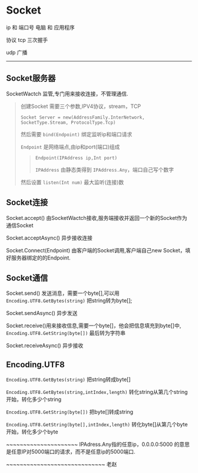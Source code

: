 # Socket

ip 和 端口号 电脑 和 应用程序

协议 tcp 三次握手

udp 广播

------------------------------------------------------------------------

## Socket服务器

SocketWactch 监管,专门用来接收连接，不管理通信.

> 创建Socket 需要三个参数,IPV4协议，stream，TCP
>
> `Socket Server = new(AddressFamily.InterNetwork, SocketType.Stream, ProtocolType.Tcp)`
>
> 然后需要 `bind(Endpoint)` 绑定监听ip和端口请求
>
> `Endpoint` 是网络端点,由ip和port(端口)组成
>
> > `Endpoint(IPAddress ip,Int port)`
> >
> > `IPAddress` 由静态类得到 `IPAddress.Any`，端口自己写个数字
>
> 然后设置 `listen(Int num)` 最大监听(连接)数

## Socket连接

Socket.accept()
由SocketWactch接收,服务端接收并返回一个新的Socket作为通信Socket

Socket.acceptAsync() 异步接收连接

Socket.Connect(Endpoint) 由客户端的Socket调用,客户端自己new
Socket，填好服务器绑定的的Endpoint.

## Socket通信

Socket.send() 发送消息，需要一个byte\[\],可以用
`Encoding.UTF8.GetBytes(string)` 把string转为byte\[\];

Socket.sendAsync() 异步发送

Socket.receive()用来接收信息,需要一个byte\[\]，他会把信息填充到byte\[\]中,
`Encoding.UTF8.GetString(byte[])` 最后转为字符串

Socket.receiveAsync() 异步接收

## Encoding.UTF8

`Encoding.UTF8.GetBytes(string)` 把string转成byte\[\]

`Encoding.UTF8.GetBytes(string,intIndex,length)`
转化string从第几个string开始，转化多少个string

`Encoding.UTF8.GetString(byte[])` 把byte\[\]转成string

`Encoding.UTF8.GetString(byte[],intIndex,length)`
转化byte\[\]从第几个byte开始，转化多少个byte

\~\~\~\~\~\~\~\~\~\~\~\~\~\~\~\~\~\~\~\~\~
IPAdress.Any指的任意ip，0.0.0.0:5000
的意思是任意IP对5000端口的请求，而不是任意ip的5000端口.

\~\~\~\~\~\~\~\~\~\~\~\~\~\~\~\~\~\~\~\~\~\~\~\~\~\~\~\~\~ 老赵
